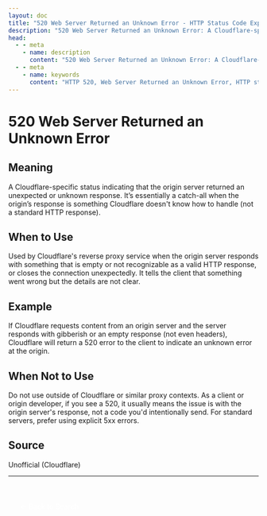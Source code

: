```yaml
---
layout: doc
title: "520 Web Server Returned an Unknown Error - HTTP Status Code Explained"
description: "520 Web Server Returned an Unknown Error: A Cloudflare-specific status indicating that the origin server returned an unexpected or unknown response. It’s ess..."
head:
  - - meta
    - name: description
      content: "520 Web Server Returned an Unknown Error: A Cloudflare-specific status indicating that the origin server returned an unexpected or unknown response. It’s ess..."
  - - meta
    - name: keywords
      content: "HTTP 520, Web Server Returned an Unknown Error, HTTP status code, REST API, web development"
---
```


# 520 Web Server Returned an Unknown Error

## Meaning

A Cloudflare-specific status indicating that the origin server returned an unexpected or unknown response. It’s essentially a catch-all when the origin’s response is something Cloudflare doesn't know how to handle (not a standard HTTP response).

## When to Use

Used by Cloudflare's reverse proxy service when the origin server responds with something that is empty or not recognizable as a valid HTTP response, or closes the connection unexpectedly. It tells the client that something went wrong but the details are not clear.

## Example

If Cloudflare requests content from an origin server and the server responds with gibberish or an empty response (not even headers), Cloudflare will return a 520 error to the client to indicate an unknown error at the origin.

## When Not to Use

Do not use outside of Cloudflare or similar proxy contexts. As a client or origin developer, if you see a 520, it usually means the issue is with the origin server's response, not a code you'd intentionally send. For standard servers, prefer using explicit 5xx errors.

## Source

Unofficial (Cloudflare)

---

<div style="margin-top: 40px;">
  <a href="/http-codes/" style="display: inline-block; padding: 12px 24px; background: hsl(var(--primary)); color: white; text-decoration: none; border-radius: var(--radius); font-weight: 500; transition: all 0.2s ease;">← Back to Search</a>
</div>
